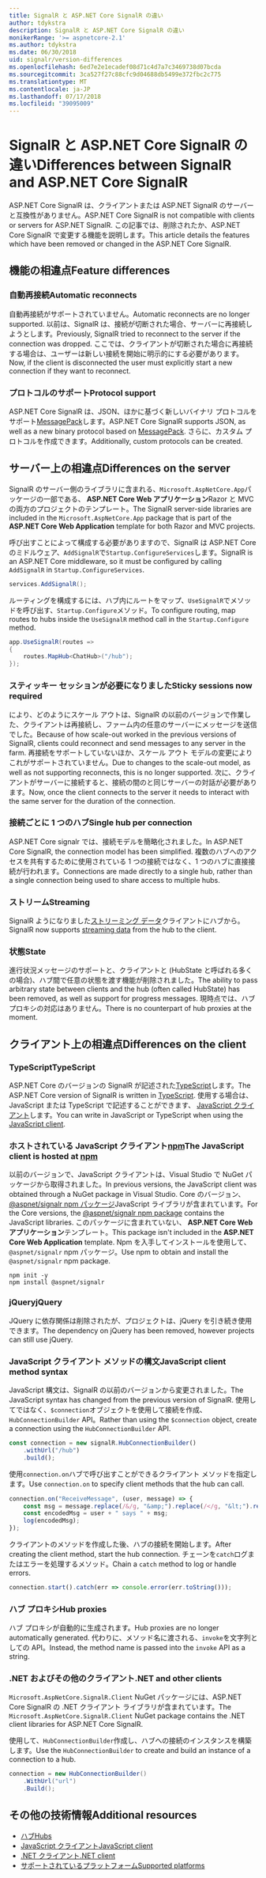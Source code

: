 ```yaml
---
title: SignalR と ASP.NET Core SignalR の違い
author: tdykstra
description: SignalR と ASP.NET Core SignalR の違い
monikerRange: '>= aspnetcore-2.1'
ms.author: tdykstra
ms.date: 06/30/2018
uid: signalr/version-differences
ms.openlocfilehash: 6ed7e2e1ecadef08d71c4d7a7c3469738d07bcda
ms.sourcegitcommit: 3ca527f27c88cfc9d04688db5499e372fbc2c775
ms.translationtype: MT
ms.contentlocale: ja-JP
ms.lasthandoff: 07/17/2018
ms.locfileid: "39095009"
---
```

# <a name="differences-between-signalr-and-aspnet-core-signalr"></a><span data-ttu-id="dac82-103">SignalR と ASP.NET Core SignalR の違い</span><span class="sxs-lookup"><span data-stu-id="dac82-103">Differences between SignalR and ASP.NET Core SignalR</span></span>

<span data-ttu-id="dac82-104">ASP.NET Core SignalR は、クライアントまたは ASP.NET SignalR のサーバーと互換性がありません。</span><span class="sxs-lookup"><span data-stu-id="dac82-104">ASP.NET Core SignalR is not compatible with clients or servers for ASP.NET SignalR.</span></span> <span data-ttu-id="dac82-105">この記事では、削除されたか、ASP.NET Core SignalR で変更する機能を説明します。</span><span class="sxs-lookup"><span data-stu-id="dac82-105">This article details the features which have been removed or changed in the ASP.NET Core SignalR.</span></span>

## <a name="feature-differences"></a><span data-ttu-id="dac82-106">機能の相違点</span><span class="sxs-lookup"><span data-stu-id="dac82-106">Feature differences</span></span>

### <a name="automatic-reconnects"></a><span data-ttu-id="dac82-107">自動再接続</span><span class="sxs-lookup"><span data-stu-id="dac82-107">Automatic reconnects</span></span>

<span data-ttu-id="dac82-108">自動再接続がサポートされていません。</span><span class="sxs-lookup"><span data-stu-id="dac82-108">Automatic reconnects are no longer supported.</span></span> <span data-ttu-id="dac82-109">以前は、SignalR は、接続が切断された場合、サーバーに再接続しようとします。</span><span class="sxs-lookup"><span data-stu-id="dac82-109">Previously, SignalR tried to reconnect to the server if the connection was dropped.</span></span> <span data-ttu-id="dac82-110">ここでは、クライアントが切断された場合に再接続する場合は、ユーザーは新しい接続を開始に明示的にする必要があります。</span><span class="sxs-lookup"><span data-stu-id="dac82-110">Now, if the client is disconnected the user must explicitly start a new connection if they want to reconnect.</span></span>

### <a name="protocol-support"></a><span data-ttu-id="dac82-111">プロトコルのサポート</span><span class="sxs-lookup"><span data-stu-id="dac82-111">Protocol support</span></span>

<span data-ttu-id="dac82-112">ASP.NET Core SignalR は、JSON、ほかに基づく新しいバイナリ プロトコルをサポート[MessagePack](xref:signalr/messagepackhubprotocol)します。</span><span class="sxs-lookup"><span data-stu-id="dac82-112">ASP.NET Core SignalR supports JSON, as well as a new binary protocol based on [MessagePack](xref:signalr/messagepackhubprotocol).</span></span> <span data-ttu-id="dac82-113">さらに、カスタム プロトコルを作成できます。</span><span class="sxs-lookup"><span data-stu-id="dac82-113">Additionally, custom protocols can be created.</span></span>

## <a name="differences-on-the-server"></a><span data-ttu-id="dac82-114">サーバー上の相違点</span><span class="sxs-lookup"><span data-stu-id="dac82-114">Differences on the server</span></span>

<span data-ttu-id="dac82-115">SignalR のサーバー側のライブラリに含まれる、`Microsoft.AspNetCore.App`パッケージの一部である、 **ASP.NET Core Web アプリケーション**Razor と MVC の両方のプロジェクトのテンプレート。</span><span class="sxs-lookup"><span data-stu-id="dac82-115">The SignalR server-side libraries are included in the `Microsoft.AspNetCore.App` package that is part of the **ASP.NET Core Web Application** template for both Razor and MVC projects.</span></span>

<span data-ttu-id="dac82-116">呼び出すことによって構成する必要がありますので、SignalR は ASP.NET Core のミドルウェア、`AddSignalR`で`Startup.ConfigureServices`します。</span><span class="sxs-lookup"><span data-stu-id="dac82-116">SignalR is an ASP.NET Core middleware, so it must be configured by calling `AddSignalR` in `Startup.ConfigureServices`.</span></span>

```csharp
services.AddSignalR();
```

<span data-ttu-id="dac82-117">ルーティングを構成するには、ハブ内にルートをマップ、`UseSignalR`でメソッドを呼び出す、`Startup.Configure`メソッド。</span><span class="sxs-lookup"><span data-stu-id="dac82-117">To configure routing, map routes to hubs inside the `UseSignalR` method call in the `Startup.Configure` method.</span></span>

```csharp
app.UseSignalR(routes =>
{
    routes.MapHub<ChatHub>("/hub");
});
```

### <a name="sticky-sessions-now-required"></a><span data-ttu-id="dac82-118">スティッキー セッションが必要になりました</span><span class="sxs-lookup"><span data-stu-id="dac82-118">Sticky sessions now required</span></span>

<span data-ttu-id="dac82-119">により、どのようにスケール アウトは、SignalR の以前のバージョンで作業した、クライアントは再接続し、ファーム内の任意のサーバーにメッセージを送信でした。</span><span class="sxs-lookup"><span data-stu-id="dac82-119">Because of how scale-out worked in the previous versions of SignalR, clients could reconnect and send messages to any server in the farm.</span></span> <span data-ttu-id="dac82-120">再接続をサポートしていないほか、スケール アウト モデルの変更によりこれがサポートされていません。</span><span class="sxs-lookup"><span data-stu-id="dac82-120">Due to changes to the scale-out model, as well as not supporting reconnects, this is no longer supported.</span></span> <span data-ttu-id="dac82-121">次に、クライアントがサーバーに接続すると、接続の間のと同じサーバーの対話が必要があります。</span><span class="sxs-lookup"><span data-stu-id="dac82-121">Now, once the client connects to the server it needs to interact with the same server for the duration of the connection.</span></span>

### <a name="single-hub-per-connection"></a><span data-ttu-id="dac82-122">接続ごとに 1 つのハブ</span><span class="sxs-lookup"><span data-stu-id="dac82-122">Single hub per connection</span></span>

<span data-ttu-id="dac82-123">ASP.NET Core signalr では、接続モデルを簡略化されました。</span><span class="sxs-lookup"><span data-stu-id="dac82-123">In ASP.NET Core SignalR, the connection model has been simplified.</span></span> <span data-ttu-id="dac82-124">複数のハブへのアクセスを共有するために使用されている 1 つの接続ではなく、1 つのハブに直接接続が行われます。</span><span class="sxs-lookup"><span data-stu-id="dac82-124">Connections are made directly to a single hub, rather than a single connection being used to share access to multiple hubs.</span></span>

### <a name="streaming"></a><span data-ttu-id="dac82-125">ストリーム</span><span class="sxs-lookup"><span data-stu-id="dac82-125">Streaming</span></span>

<span data-ttu-id="dac82-126">SignalR ようになりました[ストリーミング データ](xref:signalr/streaming)クライアントにハブから。</span><span class="sxs-lookup"><span data-stu-id="dac82-126">SignalR now supports [streaming data](xref:signalr/streaming) from the hub to the client.</span></span>

### <a name="state"></a><span data-ttu-id="dac82-127">状態</span><span class="sxs-lookup"><span data-stu-id="dac82-127">State</span></span>

<span data-ttu-id="dac82-128">進行状況メッセージのサポートと、クライアントと (HubState と呼ばれる多くの場合)、ハブ間で任意の状態を渡す機能が削除されました。</span><span class="sxs-lookup"><span data-stu-id="dac82-128">The ability to pass arbitrary state between clients and the hub (often called HubState) has been removed, as well as support for progress messages.</span></span> <span data-ttu-id="dac82-129">現時点では、ハブ プロキシの対応はありません。</span><span class="sxs-lookup"><span data-stu-id="dac82-129">There is no counterpart of hub proxies at the moment.</span></span>

## <a name="differences-on-the-client"></a><span data-ttu-id="dac82-130">クライアント上の相違点</span><span class="sxs-lookup"><span data-stu-id="dac82-130">Differences on the client</span></span>

### <a name="typescript"></a><span data-ttu-id="dac82-131">TypeScript</span><span class="sxs-lookup"><span data-stu-id="dac82-131">TypeScript</span></span>

<span data-ttu-id="dac82-132">ASP.NET Core のバージョンの SignalR が記述された[TypeScript](https://www.typescriptlang.org/)します。</span><span class="sxs-lookup"><span data-stu-id="dac82-132">The ASP.NET Core version of SignalR is written in [TypeScript](https://www.typescriptlang.org/).</span></span> <span data-ttu-id="dac82-133">使用する場合は、JavaScript または TypeScript で記述することができます、 [JavaScript クライアント](xref:signalr/javascript-client)します。</span><span class="sxs-lookup"><span data-stu-id="dac82-133">You can write in JavaScript or TypeScript when using the [JavaScript client](xref:signalr/javascript-client).</span></span>

### <a name="the-javascript-client-is-hosted-at-npmhttpswwwnpmjscom"></a><span data-ttu-id="dac82-134">ホストされている JavaScript クライアント[npm](https://www.npmjs.com/)</span><span class="sxs-lookup"><span data-stu-id="dac82-134">The JavaScript client is hosted at [npm](https://www.npmjs.com/)</span></span>

<span data-ttu-id="dac82-135">以前のバージョンで、JavaScript クライアントは、Visual Studio で NuGet パッケージから取得されました。</span><span class="sxs-lookup"><span data-stu-id="dac82-135">In previous versions, the JavaScript client was obtained through a NuGet package in Visual Studio.</span></span> <span data-ttu-id="dac82-136">Core のバージョン、 [ @aspnet/signalr npm パッケージ](https://www.npmjs.com/package/@aspnet/signalr)JavaScript ライブラリが含まれています。</span><span class="sxs-lookup"><span data-stu-id="dac82-136">For the Core versions, the [@aspnet/signalr npm package](https://www.npmjs.com/package/@aspnet/signalr) contains the JavaScript libraries.</span></span> <span data-ttu-id="dac82-137">このパッケージに含まれていない、 **ASP.NET Core Web アプリケーション**テンプレート。</span><span class="sxs-lookup"><span data-stu-id="dac82-137">This package isn't included in the **ASP.NET Core Web Application** template.</span></span> <span data-ttu-id="dac82-138">Npm を入手してインストールを使用して、 `@aspnet/signalr` npm パッケージ。</span><span class="sxs-lookup"><span data-stu-id="dac82-138">Use npm to obtain and install the `@aspnet/signalr` npm package.</span></span>

```console
npm init -y
npm install @aspnet/signalr
```

### <a name="jquery"></a><span data-ttu-id="dac82-139">jQuery</span><span class="sxs-lookup"><span data-stu-id="dac82-139">jQuery</span></span>

<span data-ttu-id="dac82-140">JQuery に依存関係は削除されたが、プロジェクトは、jQuery を引き続き使用できます。</span><span class="sxs-lookup"><span data-stu-id="dac82-140">The dependency on jQuery has been removed, however projects can still use jQuery.</span></span>

### <a name="javascript-client-method-syntax"></a><span data-ttu-id="dac82-141">JavaScript クライアント メソッドの構文</span><span class="sxs-lookup"><span data-stu-id="dac82-141">JavaScript client method syntax</span></span>

<span data-ttu-id="dac82-142">JavaScript 構文は、SignalR の以前のバージョンから変更されました。</span><span class="sxs-lookup"><span data-stu-id="dac82-142">The JavaScript syntax has changed from the previous version of SignalR.</span></span> <span data-ttu-id="dac82-143">使用してではなく、`$connection`オブジェクトを使用して接続を作成、 `HubConnectionBuilder` API。</span><span class="sxs-lookup"><span data-stu-id="dac82-143">Rather than using the `$connection` object, create a connection using the `HubConnectionBuilder` API.</span></span>

```javascript
const connection = new signalR.HubConnectionBuilder()
    .withUrl("/hub")
    .build();
```

<span data-ttu-id="dac82-144">使用`connection.on`ハブで呼び出すことができるクライアント メソッドを指定します。</span><span class="sxs-lookup"><span data-stu-id="dac82-144">Use `connection.on` to specify client methods that the hub can call.</span></span>

```javascript
connection.on("ReceiveMessage", (user, message) => {
    const msg = message.replace(/&/g, "&amp;").replace(/</g, "&lt;").replace(/>/g, "&gt;");
    const encodedMsg = user + " says " + msg;
    log(encodedMsg);
});
```

<span data-ttu-id="dac82-145">クライアントのメソッドを作成した後、ハブの接続を開始します。</span><span class="sxs-lookup"><span data-stu-id="dac82-145">After creating the client method, start the hub connection.</span></span> <span data-ttu-id="dac82-146">チェーンを`catch`ログまたはエラーを処理するメソッド。</span><span class="sxs-lookup"><span data-stu-id="dac82-146">Chain a `catch` method to log or handle errors.</span></span>

```javascript
connection.start().catch(err => console.error(err.toString()));
```

### <a name="hub-proxies"></a><span data-ttu-id="dac82-147">ハブ プロキシ</span><span class="sxs-lookup"><span data-stu-id="dac82-147">Hub proxies</span></span>

<span data-ttu-id="dac82-148">ハブ プロキシが自動的に生成されます。</span><span class="sxs-lookup"><span data-stu-id="dac82-148">Hub proxies are no longer automatically generated.</span></span> <span data-ttu-id="dac82-149">代わりに、メソッド名に渡される、`invoke`を文字列としての API。</span><span class="sxs-lookup"><span data-stu-id="dac82-149">Instead, the method name is passed into the `invoke` API as a string.</span></span>

### <a name="net-and-other-clients"></a><span data-ttu-id="dac82-150">.NET およびその他のクライアント</span><span class="sxs-lookup"><span data-stu-id="dac82-150">.NET and other clients</span></span>

<span data-ttu-id="dac82-151">`Microsoft.AspNetCore.SignalR.Client` NuGet パッケージには、ASP.NET Core SignalR の .NET クライアント ライブラリが含まれています。</span><span class="sxs-lookup"><span data-stu-id="dac82-151">The `Microsoft.AspNetCore.SignalR.Client` NuGet package contains the .NET client libraries for ASP.NET Core SignalR.</span></span>

<span data-ttu-id="dac82-152">使用して、`HubConnectionBuilder`作成し、ハブへの接続のインスタンスを構築します。</span><span class="sxs-lookup"><span data-stu-id="dac82-152">Use the `HubConnectionBuilder` to create and build an instance of a connection to a hub.</span></span>

```csharp
connection = new HubConnectionBuilder()
    .WithUrl("url")
    .Build();
```

## <a name="additional-resources"></a><span data-ttu-id="dac82-153">その他の技術情報</span><span class="sxs-lookup"><span data-stu-id="dac82-153">Additional resources</span></span>

* [<span data-ttu-id="dac82-154">ハブ</span><span class="sxs-lookup"><span data-stu-id="dac82-154">Hubs</span></span>](xref:signalr/hubs)
* [<span data-ttu-id="dac82-155">JavaScript クライアント</span><span class="sxs-lookup"><span data-stu-id="dac82-155">JavaScript client</span></span>](xref:signalr/javascript-client)
* [<span data-ttu-id="dac82-156">.NET クライアント</span><span class="sxs-lookup"><span data-stu-id="dac82-156">.NET client</span></span>](xref:signalr/dotnet-client)
* [<span data-ttu-id="dac82-157">サポートされているプラットフォーム</span><span class="sxs-lookup"><span data-stu-id="dac82-157">Supported platforms</span></span>](xref:signalr/supported-platforms)
